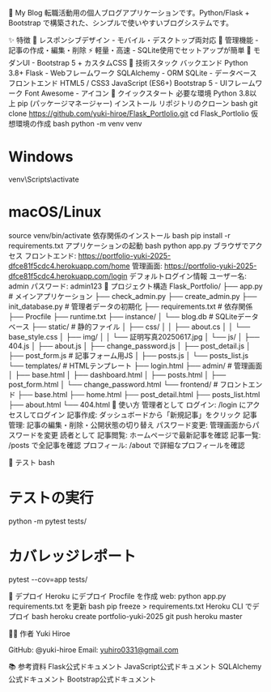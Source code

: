 📝 My Blog
転職活動用の個人ブログアプリケーションです。Python/Flask + Bootstrap で構築された、シンプルで使いやすいブログシステムです。

✨ 特徴
📱 レスポンシブデザイン - モバイル・デスクトップ両対応
🔐 管理機能 - 記事の作成・編集・削除
⚡ 軽量・高速 - SQLite使用でセットアップが簡単
🎨 モダンUI - Bootstrap 5 + カスタムCSS
🔧 技術スタック
バックエンド
Python 3.8+
Flask - Webフレームワーク
SQLAlchemy - ORM
SQLite - データベース
フロントエンド
HTML5 / CSS3
JavaScript (ES6+)
Bootstrap 5 - UIフレームワーク
Font Awesome - アイコン
🚀 クイックスタート
必要な環境
Python 3.8以上
pip (パッケージマネージャー)
インストール
リポジトリのクローン
bash
   git clone https://github.com/yuki-hiroe/Flask_Portlolio.git
   cd Flask_Portlolio
仮想環境の作成
bash
   python -m venv venv
   
   # Windows
   venv\Scripts\activate
   
   # macOS/Linux
   source venv/bin/activate
依存関係のインストール
bash
   pip install -r requirements.txt
アプリケーションの起動
bash
   python app.py
ブラウザでアクセス
フロントエンド: https://portfolio-yuki-2025-dfce81f5cdc4.herokuapp.com/home
管理画面: https://portfolio-yuki-2025-dfce81f5cdc4.herokuapp.com/login
デフォルトログイン情報
ユーザー名: admin
パスワード: admin123
📁 プロジェクト構造
Flask_Portfolio/
├── app.py                      # メインアプリケーション
├── check_admin.py
├── create_admin.py
├── init_database.py            # 管理者データの初期化 
├── requirements.txt            # 依存関係
├── Procfile
├── runtime.txt
├── instance/
│   └── blog.db                 # SQLiteデータベース
├── static/                     # 静的ファイル
│   ├── css/
│   │   ├── about.cs
│   │   └── base_style.css
│   ├── img/
│   │   └── 証明写真20250617.jpg
│   └── js/
│       ├── 404.js 
│       ├── about.js
│       ├── change_password.js
│       ├── post_detail.js
│       ├── post_form.js        # 記事フォーム用JS
│       ├── posts.js
│       └── posts_list.js
└── templates/                  # HTMLテンプレート
    ├── login.html
    ├── admin/                  # 管理画面
    │   ├── base.html
    │   ├── dashboard.html
    │   ├── posts.html
    │   ├── post_form.html
    │   └── change_password.html
    └── frontend/               # フロントエンド
        ├── base.html
        ├── home.html
        ├── post_detail.html
        ├── posts_list.html
        ├── about.html
        └── 404.html
📖 使い方
管理者として
ログイン: /login にアクセスしてログイン
記事作成: ダッシュボードから「新規記事」をクリック
記事管理: 記事の編集・削除・公開状態の切り替え
パスワード変更: 管理画面からパスワードを変更
読者として
記事閲覧: ホームページで最新記事を確認
記事一覧: /posts で全記事を確認
プロフィール: /about で詳細なプロフィールを確認

🧪 テスト
bash
# テストの実行
python -m pytest tests/

# カバレッジレポート
pytest --cov=app tests/

🚢 デプロイ
Heroku にデプロイ
Procfile を作成
   web: python app.py
requirements.txt を更新
bash
   pip freeze > requirements.txt
Heroku CLI でデプロイ
bash
   heroku create portfolio-yuki-2025
   git push heroku master

👨‍💻 作者
Yuki Hiroe

GitHub: @yuki-hiroe
Email: yuhiro0331@gmail.com

📚 参考資料
Flask公式ドキュメント
JavaScript公式ドキュメント
SQLAlchemy公式ドキュメント
Bootstrap公式ドキュメント

